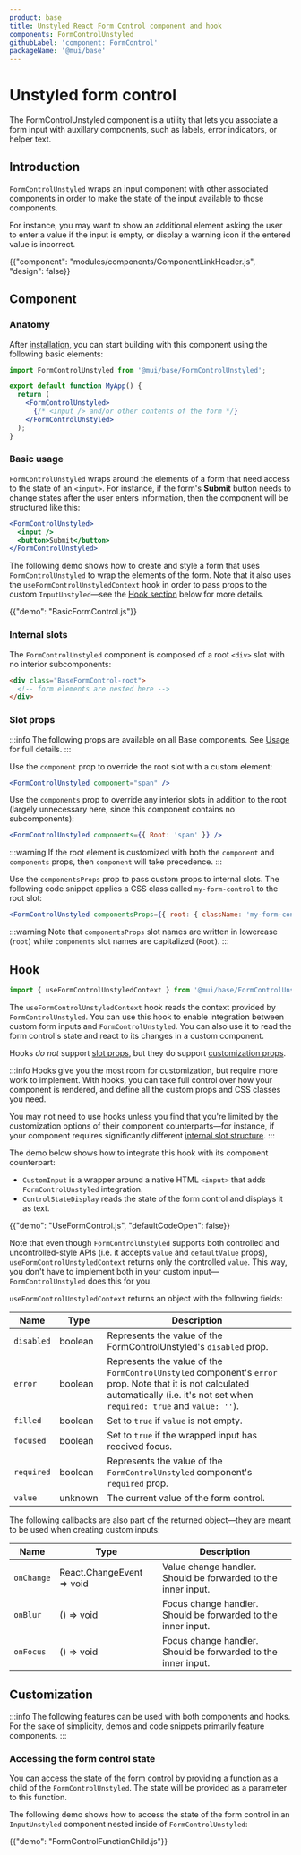 ```yaml
---
product: base
title: Unstyled React Form Control component and hook
components: FormControlUnstyled
githubLabel: 'component: FormControl'
packageName: '@mui/base'
---
```


# Unstyled form control

<p class="description">The FormControlUnstyled component is a utility that lets you associate a form input with auxillary components, such as labels, error indicators, or helper text.</p>

## Introduction

`FormControlUnstyled` wraps an input component with other associated components in order to make the state of the input available to those components.

For instance, you may want to show an additional element asking the user to enter a value if the input is empty, or display a warning icon if the entered value is incorrect.

{{"component": "modules/components/ComponentLinkHeader.js", "design": false}}

## Component

### Anatomy

After [installation](/base/getting-started/installation/), you can start building with this component using the following basic elements:

```jsx
import FormControlUnstyled from '@mui/base/FormControlUnstyled';

export default function MyApp() {
  return (
    <FormControlUnstyled>
      {/* <input /> and/or other contents of the form */}
    </FormControlUnstyled>
  );
}
```

### Basic usage

`FormControlUnstyled` wraps around the elements of a form that need access to the state of an `<input>`.
For instance, if the form's **Submit** button needs to change states after the user enters information, then the component will be structured like this:

```jsx
<FormControlUnstyled>
  <input />
  <button>Submit</button>
</FormControlUnstyled>
```

The following demo shows how to create and style a form that uses `FormControlUnstyled` to wrap the elements of the form.
Note that it also uses the `useFormControlUnstyledContext` hook in order to pass props to the custom `InputUnstyled`—see the [Hook section](#hook) below for more details.

{{"demo": "BasicFormControl.js"}}

### Internal slots

The `FormControlUnstyled` component is composed of a root `<div>` slot with no interior subcomponents:

```html
<div class="BaseFormControl-root">
  <!-- form elements are nested here -->
</div>
```

### Slot props

:::info
The following props are available on all Base components.
See [Usage](/getting-started/usage/) for full details.
:::

Use the `component` prop to override the root slot with a custom element:

```jsx
<FormControlUnstyled component="span" />
```

Use the `components` prop to override any interior slots in addition to the root (largely unnecessary here, since this component contains no subcomponents):

```jsx
<FormControlUnstyled components={{ Root: 'span' }} />
```

:::warning
If the root element is customized with both the `component` and `components` props, then `component` will take precedence.
:::

Use the `componentsProps` prop to pass custom props to internal slots.
The following code snippet applies a CSS class called `my-form-control` to the root slot:

```jsx
<FormControlUnstyled componentsProps={{ root: { className: 'my-form-control' } }} />
```

:::warning
Note that `componentsProps` slot names are written in lowercase (`root`) while `components` slot names are capitalized (`Root`).
:::

## Hook

```jsx
import { useFormControlUnstyledContext } from '@mui/base/FormControlUnstyled';
```

The `useFormControlUnstyledContext` hook reads the context provided by `FormControlUnstyled`. You can use this hook to enable integration between custom form inputs and `FormControlUnstyled`. You can also use it to read the form control's state and react to its changes in a custom component.

Hooks _do not_ support [slot props](#slot-props), but they do support [customization props](#customization).

:::info
Hooks give you the most room for customization, but require more work to implement.
With hooks, you can take full control over how your component is rendered, and define all the custom props and CSS classes you need.

You may not need to use hooks unless you find that you're limited by the customization options of their component counterparts—for instance, if your component requires significantly different [internal slot structure](#internal-slots).
:::

The demo below shows how to integrate this hook with its component counterpart:

- `CustomInput` is a wrapper around a native HTML `<input>` that adds `FormControlUnstyled` integration.
- `ControlStateDisplay` reads the state of the form control and displays it as text.

{{"demo": "UseFormControl.js", "defaultCodeOpen": false}}

Note that even though `FormControlUnstyled` supports both controlled and uncontrolled-style APIs
(i.e. it accepts `value` and `defaultValue` props), `useFormControlUnstyledContext` returns only the controlled `value`.
This way, you don't have to implement both in your custom input—`FormControlUnstyled` does this for you.

`useFormControlUnstyledContext` returns an object with the following fields:

| Name       | Type    | Description                                                                                                                                                                         |
| ---------- | ------- | ----------------------------------------------------------------------------------------------------------------------------------------------------------------------------------- |
| `disabled` | boolean | Represents the value of the FormControlUnstyled's `disabled` prop.                                                                                                                  |
| `error`    | boolean | Represents the value of the `FormControlUnstyled` component's `error` prop. Note that it is not calculated automatically (i.e. it's not set when `required: true` and `value: ''`). |
| `filled`   | boolean | Set to `true` if `value` is not empty.                                                                                                                                              |
| `focused`  | boolean | Set to `true` if the wrapped input has received focus.                                                                                                                              |
| `required` | boolean | Represents the value of the `FormControlUnstyled` component's `required` prop.                                                                                                      |
| `value`    | unknown | The current value of the form control.                                                                                                                                              |

The following callbacks are also part of the returned object—they are meant to be used when creating custom inputs:

| Name       | Type                      | Description                                                   |
| ---------- | ------------------------- | ------------------------------------------------------------- |
| `onChange` | React.ChangeEvent => void | Value change handler. Should be forwarded to the inner input. |
| `onBlur`   | () => void                | Focus change handler. Should be forwarded to the inner input. |
| `onFocus`  | () => void                | Focus change handler. Should be forwarded to the inner input. |

## Customization

:::info
The following features can be used with both components and hooks.
For the sake of simplicity, demos and code snippets primarily feature components.
:::

### Accessing the form control state

You can access the state of the form control by providing a function as a child of the `FormControlUnstyled`.
The state will be provided as a parameter to this function.

The following demo shows how to access the state of the form control in an `InputUnstyled` component nested inside of `FormControlUnstyled`:

{{"demo": "FormControlFunctionChild.js"}}
